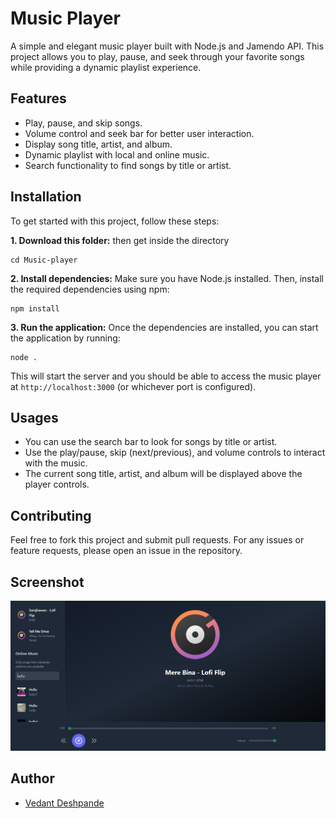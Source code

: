 # Music Player

A simple and elegant music player built with Node.js and Jamendo API. This project allows you to play, pause, and seek through your favorite songs while providing a dynamic playlist experience.

## Features

- Play, pause, and skip songs.
- Volume control and seek bar for better user interaction.
- Display song title, artist, and album.
- Dynamic playlist with local and online music.
- Search functionality to find songs by title or artist.

## Installation

To get started with this project, follow these steps:

**1. Download this folder:** then get inside the directory
   ```
   cd Music-player
```
**2. Install dependencies:** Make sure you have Node.js installed. Then, install the required dependencies using npm:

```
npm install
```
**3. Run the application:** Once the dependencies are installed, you can start the application by running:
```
node .
```

This will start the server and you should be able to access the music player at `http://localhost:3000` (or whichever port is configured).

## Usages
- You can use the search bar to look for songs by title or artist.
- Use the play/pause, skip (next/previous), and volume controls to interact with the music.
- The current song title, artist, and album will be displayed above the player controls.

## Contributing
Feel free to fork this project and submit pull requests. For any issues or feature requests, please open an issue in the repository.

## Screenshot

![Music player](screenshot.png)

## Author

- [Vedant Deshpande](https://github.com/vmDeshpande)
